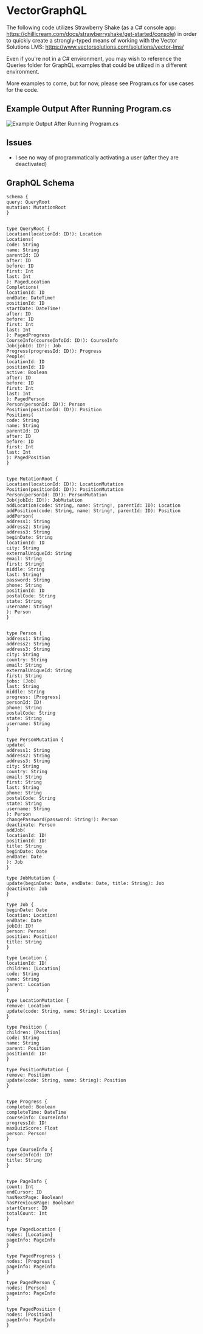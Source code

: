 # VectorGraphQL

The following code utilizes Strawberry Shake (as a C# console app:  https://chillicream.com/docs/strawberryshake/get-started/console) in order to quickly create a strongly-typed means of working with the Vector Solutions LMS: https://www.vectorsolutions.com/solutions/vector-lms/

Even if you're not in a C# environment, you may wish to reference the Queries folder for GraphQL examples that could be utilized in a different environment.

More examples to come, but for now, please see Program.cs for use cases for the code.

## Example Output After Running Program.cs

![Example Output After Running Program.cs](https://github.com/Shaun3180/VectorGraphQL/blob/master/example-output.png)

## Issues

 - I see no way of programmatically activating a user (after they are deactivated)

## GraphQL Schema

    schema {
    query: QueryRoot
    mutation: MutationRoot
    }
    
    
    type QueryRoot {
    Location(locationId: ID!): Location
    Locations(
    code: String
    name: String
    parentId: ID
    after: ID
    before: ID
    first: Int
    last: Int
    ): PagedLocation
    Completions(
    locationId: ID
    endDate: DateTime!
    positionId: ID
    startDate: DateTime!
    after: ID
    before: ID
    first: Int
    last: Int
    ): PagedProgress
    CourseInfo(courseInfoId: ID!): CourseInfo
    Job(jobId: ID!): Job
    Progress(progressId: ID!): Progress
    People(
    locationId: ID
    positionId: ID
    active: Boolean
    after: ID
    before: ID
    first: Int
    last: Int
    ): PagedPerson
    Person(personId: ID!): Person
    Position(positionId: ID!): Position
    Positions(
    code: String
    name: String
    parentId: ID
    after: ID
    before: ID
    first: Int
    last: Int
    ): PagedPosition
    }
    
    
    type MutationRoot {
    Location(locationId: ID!): LocationMutation
    Position(positionId: ID!): PositionMutation
    Person(personId: ID!): PersonMutation
    Job(jobId: ID!): JobMutation
    addLocation(code: String, name: String!, parentId: ID): Location
    addPosition(code: String, name: String!, parentId: ID): Position
    addPerson(
    address1: String
    address2: String
    address3: String
    beginDate: String
    locationId: ID
    city: String
    externalUniqueId: String
    email: String
    first: String!
    middle: String
    last: String!
    password: String
    phone: String
    positionId: ID
    postalCode: String
    state: String
    username: String!
    ): Person
    }
    
    
    type Person {
    address1: String
    address2: String
    address3: String
    city: String
    country: String
    email: String
    externalUniqueId: String
    first: String
    jobs: [Job]
    last: String
    middle: String
    progress: [Progress]
    personId: ID!
    phone: String
    postalCode: String
    state: String
    username: String
    }
    
    type PersonMutation {
    update(
    address1: String
    address2: String
    address3: String
    city: String
    country: String
    email: String
    first: String
    last: String
    phone: String
    postalCode: String
    state: String
    username: String
    ): Person
    changePassword(password: String!): Person
    deactivate: Person
    addJob(
    locationId: ID!
    positionId: ID!
    title: String
    beginDate: Date
    endDate: Date
    ): Job
    }
    
    type JobMutation {
    update(beginDate: Date, endDate: Date, title: String): Job
    deactivate: Job
    }
    
    type Job {
    beginDate: Date
    location: Location!
    endDate: Date
    jobId: ID!
    person: Person!
    position: Position!
    title: String
    }
    
    type Location {
    locationId: ID!
    children: [Location]
    code: String
    name: String
    parent: Location
    }
    
    type LocationMutation {
    remove: Location
    update(code: String, name: String): Location
    }
    
    type Position {
    children: [Position]
    code: String
    name: String
    parent: Position
    positionId: ID!
    }
    
    type PositionMutation {
    remove: Position
    update(code: String, name: String): Position
    }
    
    
    type Progress {
    completed: Boolean
    completeTime: DateTime
    courseInfo: CourseInfo!
    progressId: ID!
    maxQuizScore: Float
    person: Person!
    }
    
    type CourseInfo {
    courseInfoId: ID!
    title: String
    }
    
    
    type PageInfo {
    count: Int
    endCursor: ID
    hasNextPage: Boolean!
    hasPreviousPage: Boolean!
    startCursor: ID
    totalCount: Int
    }
    
    type PagedLocation {
    nodes: [Location]
    pageInfo: PageInfo
    }
    
    type PagedProgress {
    nodes: [Progress]
    pageInfo: PageInfo
    }
    
    type PagedPerson {
    nodes: [Person]
    pageinfo: PageInfo
    }
    
    type PagedPosition {
    nodes: [Position]
    pageInfo: PageInfo
    }
